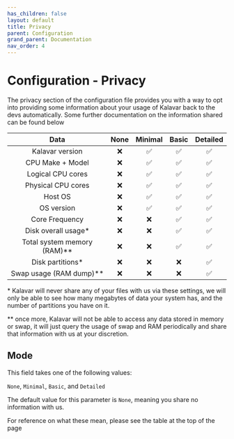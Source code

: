```yaml
---
has_children: false
layout: default
title: Privacy
parent: Configuration
grand_parent: Documentation
nav_order: 4
---
```


# Configuration - Privacy
The privacy section of the configuration file provides you with a way to opt into providing some information about your usage of Kalavar back to the devs automatically. Some further documentation on the information shared can be found below

|Data                       |None |Minimal|Basic|Detailed|
|:-------------------------:|:---:|:-----:|:---:|:------:|
|Kalavar version            |❌    |✅     |✅   |✅     |
|CPU Make + Model           |❌    |✅     |✅   |✅     |
|Logical CPU cores          |❌    |✅     |✅   |✅     |
|Physical CPU cores         |❌    |✅     |✅   |✅     |
|Host OS                    |❌    |✅     |✅   |✅     |
|OS version                 |❌    |✅     |✅   |✅     |
|Core Frequency             |❌    |❌     |✅   |✅     |
|Disk overall usage*        |❌    |❌     |✅   |✅     |
|Total system memory (RAM)**|❌    |❌     |✅   |✅     |
|Disk partitions*           |❌    |❌     |❌   |✅     |
|Swap usage (RAM dump)**    |❌    |❌     |❌   |✅     |


\* Kalavar will never share any of your files with us via these settings, we will only be able to see how many megabytes of data your system has, and the number of partitions you have on it.

** once more, Kalavar will not be able to access any data stored in memory or swap, it will just query the usage of swap and RAM periodically and share that information with us at your discretion.

## Mode
This field takes one of the following values:

`None`,
`Minimal`,
`Basic`, and
`Detailed`

The default value for this parameter is `None`, meaning you share no information with us.

For reference on what these mean, please see the table at the top of the page